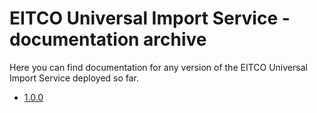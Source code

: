 
# EITCO Universal Import Service - documentation archive

Here you can find documentation for any version of the EITCO Universal Import Service deployed so far.

 * [1.0.0](archive/1.0.0)
